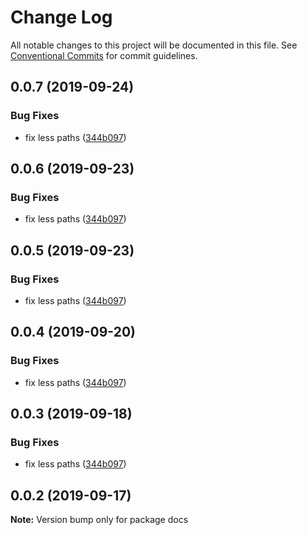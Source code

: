 # Change Log

All notable changes to this project will be documented in this file.
See [Conventional Commits](https://conventionalcommits.org) for commit guidelines.

## 0.0.7 (2019-09-24)


### Bug Fixes

* fix less paths ([344b097](https://gitlab.synerise.com/Frontend/synerise-design/commit/344b097))





## 0.0.6 (2019-09-23)


### Bug Fixes

* fix less paths ([344b097](https://gitlab.synerise.com/Frontend/synerise-design/commit/344b097))





## 0.0.5 (2019-09-23)


### Bug Fixes

* fix less paths ([344b097](https://gitlab.synerise.com/Frontend/synerise-design/commit/344b097))





## 0.0.4 (2019-09-20)


### Bug Fixes

* fix less paths ([344b097](https://gitlab.synerise.com/Frontend/synerise-design/commit/344b097))





## 0.0.3 (2019-09-18)


### Bug Fixes

* fix less paths ([344b097](https://gitlab.synerise.com/Frontend/ds/commit/344b097))





## 0.0.2 (2019-09-17)

**Note:** Version bump only for package docs
